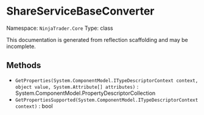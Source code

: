 # ShareServiceBaseConverter

Namespace: `NinjaTrader.Core`
Type: class

This documentation is generated from reflection scaffolding and may be incomplete.

## Methods
- `GetProperties(System.ComponentModel.ITypeDescriptorContext context, object value, System.Attribute[] attributes)` : System.ComponentModel.PropertyDescriptorCollection
- `GetPropertiesSupported(System.ComponentModel.ITypeDescriptorContext context)` : bool
